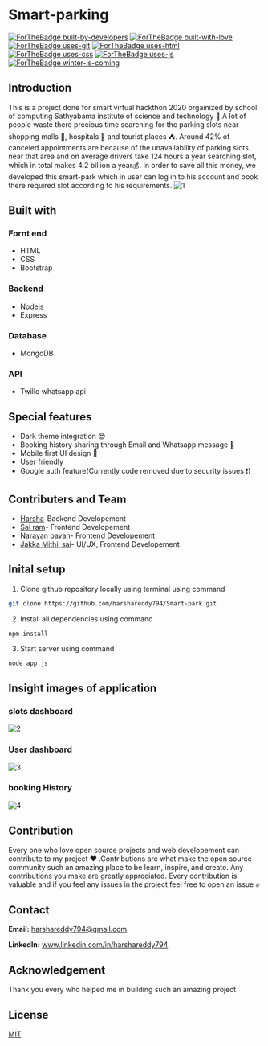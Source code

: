 # Smart-parking
[![ForTheBadge built-by-developers](http://ForTheBadge.com/images/badges/built-by-developers.svg)](https://GitHub.com/Naereen/)
[![ForTheBadge built-with-love](http://ForTheBadge.com/images/badges/built-with-love.svg)](https://GitHub.com/Naereen/)
[![ForTheBadge uses-git](http://ForTheBadge.com/images/badges/uses-git.svg)](https://GitHub.com/)
[![ForTheBadge uses-html](http://ForTheBadge.com/images/badges/uses-html.svg)](http://ForTheBadge.com)
[![ForTheBadge uses-css](http://ForTheBadge.com/images/badges/uses-css.svg)](http://ForTheBadge.com)
[![ForTheBadge uses-js](http://ForTheBadge.com/images/badges/uses-js.svg)](http://ForTheBadge.com)
[![ForTheBadge winter-is-coming](http://ForTheBadge.com/images/badges/winter-is-coming.svg)](http://ForTheBadge.com)

## Introduction
This is a project done for smart virtual hackthon 2020 orgainized by school of computing Sathyabama institute of science and technology :school:.A lot of people waste there precious time searching for the parking slots near shopping malls :department_store:, hospitals :hospital: and tourist places :tent:. Around 42% of canceled appointments are because of the unavailability of parking slots near that area and on average drivers take 124 hours a year searching slot, which in total makes 4.2 billion a year:moneybag:. In order to save all this money, we developed this smart-park which in user can log in to his account and book there required slot according to his requirements.
![1](https://user-images.githubusercontent.com/48166328/85925611-21928d80-b8b7-11ea-8e0e-54a8260eb349.PNG)

## Built with

### Fornt end
* HTML 
* CSS
* Bootstrap

### Backend
* Nodejs
* Express

### Database
* MongoDB

### API 
* Twillo whatsapp api

## Special features
* Dark theme integration :heart_eyes:
* Booking history sharing through Email and Whatsapp message :email:
* Mobile first UI design :calling:
* User friendly
* Google auth feature(Currently code removed due to security issues :exclamation:)

## Contributers and Team
* [Harsha](https://www.linkedin.com/in/harshareddy794)-Backend Developement
* [Sai ram](https://www.linkedin.com/in/sairam2011821/)- Frontend Developement
* [Narayan pavan](https://www.linkedin.com/in/narayanpavan/)- Frontend Developement
* [Jakka Mithil sai](https://www.linkedin.com/in/mithil1729/)- UI/UX, Frontend Developement

## Inital setup
 1. Clone github repository locally using terminal using command
 ```bash 
git clone https://github.com/harshareddy794/Smart-park.git
```
2. Install all dependencies using command
```
npm install
```
3. Start server using command
```bash 
node app.js
```
## Insight images of application

### slots dashboard
![2](https://user-images.githubusercontent.com/48166328/85925613-235c5100-b8b7-11ea-9a6e-18f35e712f4a.PNG)

### User dashboard
![3](https://user-images.githubusercontent.com/48166328/85926858-e8125000-b8bf-11ea-87f7-c24eaf582287.PNG)

### booking History
![4](https://user-images.githubusercontent.com/48166328/85926856-e6488c80-b8bf-11ea-8217-d1abe4660de7.PNG)

## Contribution
Every one who love open source projects and web developement can contribute to my project :heart: .Contributions are what make the open source community such an amazing place to be learn, inspire, and create. Any contributions you make are greatly appreciated. 
Every contribution is valuable and if you feel any issues in the project feel free to open an issue :fist:

## Contact
**Email:** harshareddy794@gmail.com

**LinkedIn:** www.linkedin.com/in/harshareddy794

## Acknowledgement
Thank you every who helped me in building such an amazing project 

## License
[MIT](https://choosealicense.com/licenses/mit/)
